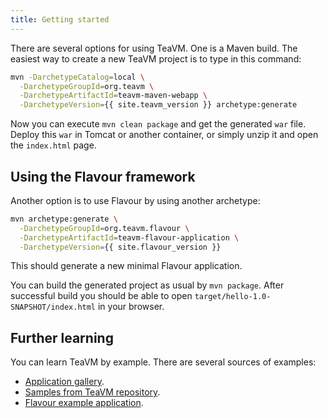 ```yaml
---
title: Getting started
---
```


There are several options for using TeaVM. One is a Maven build.
The easiest way to create a new TeaVM project is to type in this command:

```bash
mvn -DarchetypeCatalog=local \
  -DarchetypeGroupId=org.teavm \
  -DarchetypeArtifactId=teavm-maven-webapp \
  -DarchetypeVersion={{ site.teavm_version }} archetype:generate
```

Now you can execute `mvn clean package` and get the generated `war` file.
Deploy this `war` in Tomcat or another container, or simply unzip it and open the `index.html` page.


## Using the Flavour framework

Another option is to use Flavour by using another archetype:

```bash
mvn archetype:generate \
  -DarchetypeGroupId=org.teavm.flavour \
  -DarchetypeArtifactId=teavm-flavour-application \
  -DarchetypeVersion={{ site.flavour_version }}
```

This should generate a new minimal Flavour application.

You can build the generated project as usual by `mvn package`.
After successful build you should be able to open `target/hello-1.0-SNAPSHOT/index.html` in your browser.


## Further learning

You can learn TeaVM by example. There are several sources of examples:
 
* [Application gallery](/gallery.html).
* [Samples from TeaVM repository](https://github.com/konsoletyper/teavm/tree/master/samples).
* [Flavour example application](https://github.com/konsoletyper/teavm-flavour/tree/master/example).
